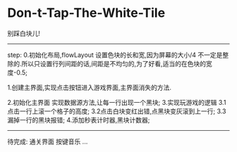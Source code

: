 # Don-t-Tap-The-White-Tile
别踩白块儿!

-------

step:
 0.初始化布局,flowLayout
    设置色块的长和宽,因为屏幕的大小/4 不一定是整除的.所以只设置行列间距的话,间距是不均匀的,为了好看,适当的在色块的宽度-0.5;

 1.创建主界面,实现点击按钮进入游戏界面,主界面消失的方法.

 2.初始化主界面
实现数据源方法,让每一行出现一个黑块;
 3.实现玩游戏的逻辑
3.1点击一行上滚一个格子的高度;
3.2点击白块变红出错,点黑块变灰滚到上一行;
3.3漏掉一行的黑块报错;
4.添加秒表计时器,黑块计数器;

-------

待完成:
通关界面
按键音乐
...

    


